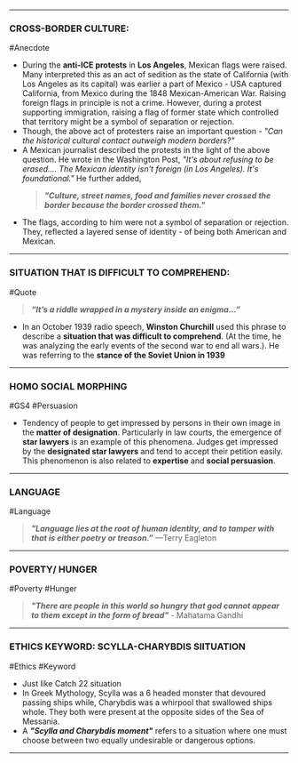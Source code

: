```table-of-contents
```
---
### **CROSS-BORDER CULTURE:**
#Anecdote
- During the **anti-ICE protests** in **Los Angeles**, Mexican flags were raised. Many interpreted this as an act of sedition as the state of California (with Los Angeles as its capital) was earlier a part of Mexico - USA captured California, from Mexico during the 1848 Mexican-American War. Raising foreign flags in principle is not a crime. However, during a protest supporting immigration, raising a flag of former state which controlled that territory might be a symbol of separation or rejection.
- Though, the above act of protesters raise an important question - *"Can the historical cultural contact outweigh modern borders?"*
- A Mexican journalist described the protests in the light of the above question. He wrote in the Washington Post, *"It's about refusing to be erased.... The Mexican identity isn't foreign (in Los Angeles). It's foundational."* He further added, 
	>***"Culture, street names, food and families never crossed the border because the border crossed them."*** 
- The flags, according to him were not a symbol of separation or rejection. They, reflected a layered sense of identity - of being both American and Mexican. 
---
### **SITUATION THAT IS DIFFICULT TO COMPREHEND:**
#Quote 
>***“It’s a riddle wrapped in a mystery inside an enigma…”***
-  In an October 1939 radio speech, **Winston Churchill** used this phrase to describe a **situation that was difficult to comprehend**. (At the time, he was analyzing the early events of the second war to end all wars.). He was referring to the **stance of the Soviet Union in 1939**
---
### **HOMO SOCIAL MORPHING**
#GS4 #Persuasion 
- Tendency of people to get impressed by persons in their own image in the **matter of designation**. Particularly in law courts, the emergence of **star lawyers** is an example of this phenomena. Judges get impressed by the **designated star lawyers** and tend to accept their petition easily. This phenomenon is also related to **expertise** and **social persuasion**.

---
### **LANGUAGE**
#Language 
> ***"Language lies at the root of human identity, and to tamper with that is either poetry or treason.”*** —Terry Eagleton

---
### **POVERTY/ HUNGER**
#Poverty #Hunger
> ***"There are people in this world so hungry that god cannot appear to them except in the form of bread"*** - Mahatama Gandhi
---
### **ETHICS KEYWORD: SCYLLA-CHARYBDIS SIITUATION**
#Ethics #Keyword
- Just like Catch 22 situation
- In Greek Mythology, Scylla was a 6 headed monster that devoured passing ships while, Charybdis was a whirpool that swallowed ships whole. They both were present at the opposite sides of the Sea of Messania.
- A *****"Scylla and Charybdis moment"***** refers to a situation where one must choose between two equally undesirable or dangerous options.
---

